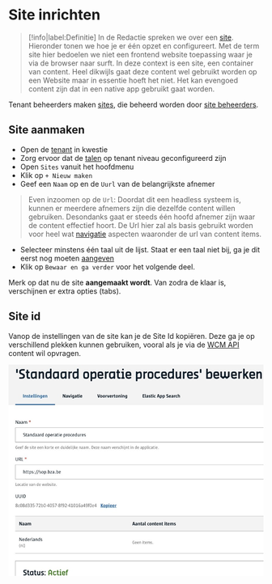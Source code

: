 # Site inrichten

> [!info|label:Definitie]
> In de Redactie spreken we over een [site](/common/content/concept-site). Hieronder tonen we hoe je er één opzet en configureert. Met de term site hier bedoelen we niet een frontend website toepassing waar je via de browser naar surft. In deze context is een site, een container van content. Heel dikwijls gaat deze content wel gebruikt worden op een Website maar in essentie hoeft het niet. Het kan evengoed content zijn dat in een native app gebruikt gaat worden. 

Tenant beheerders maken [sites](/common/content/concept-site), die beheerd worden door [site beheerders](/redactie/content/toegang-site-beheerder). 

## Site aanmaken

* Open de [tenant](/common/content/concept-tenant) in kwestie
* Zorg ervoor dat de [talen](/redactie/content/inrichten-meertaligheid) op tenant niveau geconfigureerd zijn
* Open `Sites` vanuit het hoofdmenu
* Klik op `+ Nieuw maken`
* Geef een `Naam` op en de `Uurl` van de belangrijkste afnemer

> Even inzoomen op de `Url`: Doordat dit een headless systeem is, kunnen er meerdere afnemers zijn die dezelfde content willen gebruiken. Desondanks gaat er steeds één hoofd afnemer zijn waar de content effectief hoort. De Url hier zal als basis gebruikt worden voor heel wat [navigatie](/redactie/content/inrichten-navigatie) aspecten waaronder de url van content items.

* Selecteer minstens één taal uit de lijst. Staat er een taal niet bij, ga je dit eerst nog moeten [aangeven](/redactie/content/inrichten-meertaligheid)
* Klik op `Bewaar en ga verder` voor het volgende deel. 

Merk op dat nu de site **aangemaakt wordt**. Van zodra de klaar is, verschijnen er extra opties (tabs).

## Site id

Vanop de instellingen van de site kan je de Site Id kopiëren. Deze ga je op verschillend plekken kunnen gebruiken, vooral als je via de [WCM API](/wcmv4/README) content wil opvragen.

![Site id](../assets/site-id.jpg 'Site id kopieren')